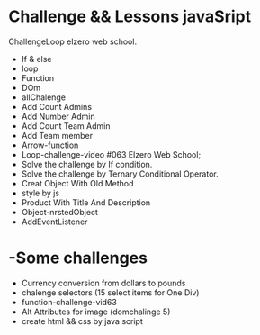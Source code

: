 # Challenge && Lessons javaSript
ChallengeLoop elzero web school.

- If & else
- loop
- Function
- DOm
- allChalenge
- Add Count Admins
- Add Number Admin
- Add Count Team Admin
- Add Team member
- Arrow-function
- Loop-challenge-video #063 Elzero Web School;
- Solve the challenge by If condition.
- Solve the challenge by Ternary Conditional Operator.
- Creat Object With Old Method
- style by js
- Product With Title And Description
- Object-nrstedObject
- AddEventListener
 # -Some challenges
- Currency conversion from dollars to pounds
- chalenge selectors (15 select items for One Div)
- function-challenge-vid63
- Alt Attributes for image (domchalinge 5)
- create html && css by java script
